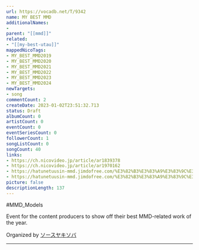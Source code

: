 ```yaml
---
url: https://vocadb.net/T/9342
name: MY BEST MMD
additionalNames: 
- 
parent: "[[mmd]]"
related:
- "[[my-best-utau]]"
mappedNicoTags:
- MY_BEST_MMD2019
- MY_BEST_MMD2020
- MY_BEST_MMD2021
- MY_BEST_MMD2022
- MY_BEST_MMD2023
- MY_BEST_MMD2024
newTargets:
- song
commentCount: 2
createDate: 2023-01-02T23:51:32.713
status: Draft
albumCount: 0
artistCount: 0
eventCount: 0
eventSeriesCount: 0
followerCount: 1
songListCount: 0
songCount: 40
links: 
- https://ch.nicovideo.jp/article/ar1839378
- https://ch.nicovideo.jp/article/ar1970162
- https://hatunetuusin-mmd.jimdofree.com/%E3%82%B3%E3%83%A9%E3%83%9C%E3%82%A4%E3%83%99%E3%83%B3%E3%83%88/mybestmmd2021/
- https://hatunetuusin-mmd.jimdofree.com/%E3%82%B3%E3%83%A9%E3%83%9C%E3%82%A4%E3%83%99%E3%83%B3%E3%83%88/mybestmmd2022/
picture: false
descriptionLength: 137
---
```


#MMD_Models

Event for the content producers to show off their best MMD-related work of the year.

Organized by [ソースヤキソバ](https://vocadb.net/Ar/73361)

---

